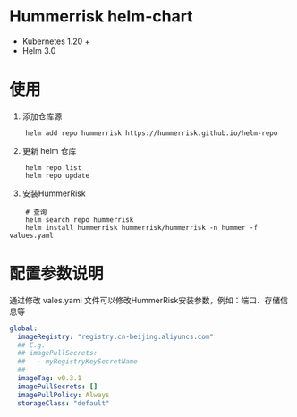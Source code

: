 # Hummerrisk helm-chart

- Kubernetes 1.20 +
- Helm 3.0

# 使用

1. 添加仓库源
```shell
    helm add repo hummerrisk https://hummerrisk.github.io/helm-repo
```

2. 更新 helm 仓库
```shell
    helm repo list
    helm repo update
```

3. 安装HummerRisk
```shell
    # 查询
    helm search repo hummerrisk
    helm install hummerrisk hummerrisk/hummerrisk -n hummer -f values.yaml
```

# 配置参数说明
通过修改 vales.yaml 文件可以修改HummerRisk安装参数，例如：端口、存储信息等
```yaml
global:
  imageRegistry: "registry.cn-beijing.aliyuncs.com"
  ## E.g.
  ## imagePullSecrets:
  ##   - myRegistryKeySecretName
  ##
  imageTag: v0.3.1
  imagePullSecrets: []
  imagePullPolicy: Always
  storageClass: "default"
```